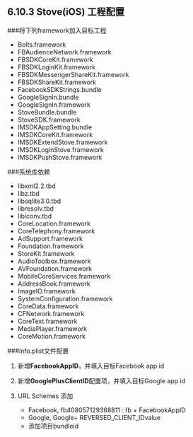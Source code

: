 ## 6.10.3 Stove(iOS) 工程配置

###将下列framework加入目标工程
+ Bolts.framework
+ FBAudienceNetwork.framework
+ FBSDKCoreKit.framework
+ FBSDKLoginKit.framework
+ FBSDKMessengerShareKit.framework
+ FBSDKShareKit.framework
+ FacebookSDKStrings.bundle
+ GoogleSignIn.bundle
+ GoogleSignIn.framework
+ StoveBundle.bundle
+ StoveSDK.framework
+ IMSDKAppSetting.bundle
+ IMSDKCoreKit.framework
+ IMSDKExtendStove.framework
+ IMSDKLoginStove.framework
+ IMSDKPushStove.framework

###系统库依赖
+ libxml2.2.tbd
+ libz.tbd
+ libsqlite3.0.tbd
+ libresolv.tbd
+ libiconv.tbd
+ CoreLocation.framework
+ CoreTelephony.framework
+ AdSupport.framework
+ Foundation.framework
+ StoreKit.framework
+ AudioToolbox.framework
+ AVFoundation.framework
+ MobileCoreServices.framework
+ AddressBook.framework
+ ImageIO.framework
+ SystemConfiguration.framework
+ CoreData.framework
+ CFNetwork.framework
+ CoreText.framework
+ MediaPlayer.framework
+ CoreMotion.framework

###info.plist文件配置

1. 新增**FacebookAppID**，并填入目标Facebook app id
2. 新增**GooglePlusClientID**配置项，并填入目标Google app id
3.  URL Schemes 添加
  
    + Facebook, fb408057129368811 :  fb + FacebookAppID 
    + Google,  Google+ REVERSED_CLIENT_IDvalue 
    + 添加项目bundleid